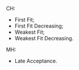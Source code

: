 CH:
- First Fit;
- First Fit Decreasing;
- Weakest Fit;
- Weakest Fit Decreasing.

MH:
- Late Acceptance.
